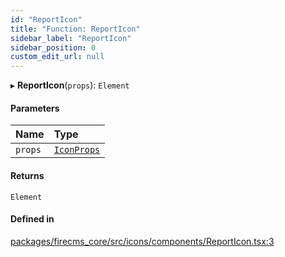 ```yaml
---
id: "ReportIcon"
title: "Function: ReportIcon"
sidebar_label: "ReportIcon"
sidebar_position: 0
custom_edit_url: null
---
```


▸ **ReportIcon**(`props`): `Element`

#### Parameters

| Name | Type |
| :------ | :------ |
| `props` | [`IconProps`](../types/IconProps.md) |

#### Returns

`Element`

#### Defined in

[packages/firecms_core/src/icons/components/ReportIcon.tsx:3](https://github.com/FireCMSco/firecms/blob/d45f3739/packages/firecms_core/src/icons/components/ReportIcon.tsx#L3)

